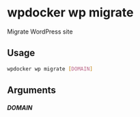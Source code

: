 # wpdocker wp migrate

Migrate WordPress site

## Usage

```bash
wpdocker wp migrate [DOMAIN]
```

## Arguments

#### *DOMAIN*




